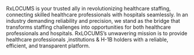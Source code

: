 RxLOCUMS is your trusted ally in revolutionizing healthcare staffing, connecting skilled healthcare professionals with hospitals seamlessly. In an industry demanding reliability and precision, we stand as the bridge that transforms staffing challenges into opportunities for both healthcare professionals and hospitals. RxLOCUMS’s unwavering mission is to provide healthcare professionals ,institutions & H-1B holders with a reliable, efficient, and transparent platform.
